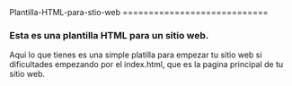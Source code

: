 <html>
 <body>
Plantilla-HTML-para-stio-web
============================

<h3>Esta es una plantilla HTML para un sitio web.</h3>
Aqui lo que tienes es una simple platilla para empezar tu sitio web si dificultades empezando por el index.html, que es la pagina principal de tu sitio web.
 </body>
</html>
